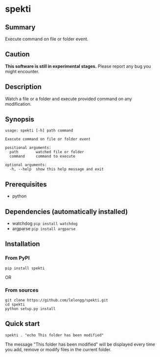 spekti
======

Summary
-------

Execute command on file or folder event.

Caution
-------

**This software is still in experimental stages.** Please report any bug you might encounter.

Description
-----------

Watch a file or a folder and execute provided command on any modification.

Synopsis
--------

```
usage: spekti [-h] path command

Execute command on file or folder event

positional arguments:
  path        watched file or folder
  command     command to execute

optional arguments:
  -h, --help  show this help message and exit
```

Prerequisites
-------------

- python

Dependencies (automatically installed)
--------------------------------------

- watchdog `pip install watchdog`
- argparse `pip install argparse`

Installation
------------

### From PyPI

`pip install spekti`

OR

### From sources

```
git clone https://github.com/lelongg/spekti.git
cd spekti
python setup.py install
```

Quick start
-----------

```
spekti . "echo This folder has been modified"
```
  
The message "This folder has been modified" will be displayed every time you add, remove or modify files in the current folder.

